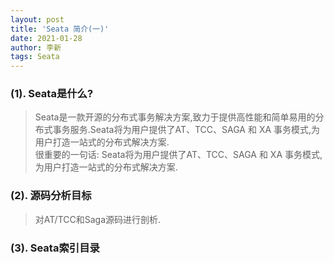 ```yaml
---
layout: post
title: 'Seata 简介(一)'
date: 2021-01-28
author: 李新
tags: Seata
---
```


### (1). Seata是什么?
> Seata是一款开源的分布式事务解决方案,致力于提供高性能和简单易用的分布式事务服务.Seata将为用户提供了AT、TCC、SAGA 和 XA 事务模式,为用户打造一站式的分布式解决方案.    
> 很重要的一句话: Seata将为用户提供了AT、TCC、SAGA 和 XA 事务模式,为用户打造一站式的分布式解决方案.    

### (2). 源码分析目标
> 对AT/TCC和Saga源码进行剖析.

### (3). Seata索引目录


